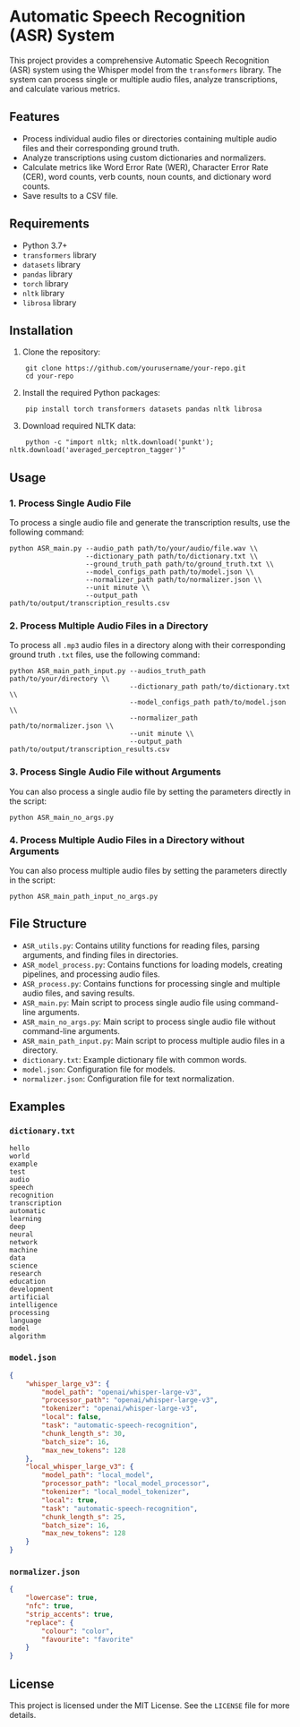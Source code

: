 # Automatic Speech Recognition (ASR) System

This project provides a comprehensive Automatic Speech Recognition (ASR) system using the Whisper model from the `transformers` library. The system can process single or multiple audio files, analyze transcriptions, and calculate various metrics.

## Features

- Process individual audio files or directories containing multiple audio files and their corresponding ground truth.
- Analyze transcriptions using custom dictionaries and normalizers.
- Calculate metrics like Word Error Rate (WER), Character Error Rate (CER), word counts, verb counts, noun counts, and dictionary word counts.
- Save results to a CSV file.

## Requirements

- Python 3.7+
- `transformers` library
- `datasets` library
- `pandas` library
- `torch` library
- `nltk` library
- `librosa` library

## Installation

1. Clone the repository:
```
    git clone https://github.com/yourusername/your-repo.git
    cd your-repo
```

2. Install the required Python packages:
```
    pip install torch transformers datasets pandas nltk librosa
```

3. Download required NLTK data:
```
    python -c "import nltk; nltk.download('punkt'); nltk.download('averaged_perceptron_tagger')"
```

## Usage

### 1. Process Single Audio File

To process a single audio file and generate the transcription results, use the following command:

```
python ASR_main.py --audio_path path/to/your/audio/file.wav \\
                   --dictionary_path path/to/dictionary.txt \\
                   --ground_truth_path path/to/ground_truth.txt \\
                   --model_configs_path path/to/model.json \\
                   --normalizer_path path/to/normalizer.json \\
                   --unit minute \\
                   --output_path path/to/output/transcription_results.csv
```

### 2. Process Multiple Audio Files in a Directory

To process all `.mp3` audio files in a directory along with their corresponding ground truth `.txt` files, use the following command:

```
python ASR_main_path_input.py --audios_truth_path path/to/your/directory \\
                              --dictionary_path path/to/dictionary.txt \\
                              --model_configs_path path/to/model.json \\
                              --normalizer_path path/to/normalizer.json \\
                              --unit minute \\
                              --output_path path/to/output/transcription_results.csv
```

### 3. Process Single Audio File without Arguments

You can also process a single audio file by setting the parameters directly in the script:

```
python ASR_main_no_args.py
```
### 4. Process Multiple Audio Files in a Directory without Arguments

You can also process multiple audio files by setting the parameters directly in the script:

```
python ASR_main_path_input_no_args.py
```

## File Structure

- `ASR_utils.py`: Contains utility functions for reading files, parsing arguments, and finding files in directories.
- `ASR_model_process.py`: Contains functions for loading models, creating pipelines, and processing audio files.
- `ASR_process.py`: Contains functions for processing single and multiple audio files, and saving results.
- `ASR_main.py`: Main script to process single audio file using command-line arguments.
- `ASR_main_no_args.py`: Main script to process single audio file without command-line arguments.
- `ASR_main_path_input.py`: Main script to process multiple audio files in a directory.
- `dictionary.txt`: Example dictionary file with common words.
- `model.json`: Configuration file for models.
- `normalizer.json`: Configuration file for text normalization.

## Examples

### `dictionary.txt`
```plaintext
hello
world
example
test
audio
speech
recognition
transcription
automatic
learning
deep
neural
network
machine
data
science
research
education
development
artificial
intelligence
processing
language
model
algorithm
```

### `model.json`
```json
{
    "whisper_large_v3": {
        "model_path": "openai/whisper-large-v3",
        "processor_path": "openai/whisper-large-v3",
        "tokenizer": "openai/whisper-large-v3",
        "local": false,
        "task": "automatic-speech-recognition",
        "chunk_length_s": 30,
        "batch_size": 16,
        "max_new_tokens": 128
    },
    "local_whisper_large_v3": {
        "model_path": "local_model",
        "processor_path": "local_model_processor",
        "tokenizer": "local_model_tokenizer",
        "local": true,
        "task": "automatic-speech-recognition",
        "chunk_length_s": 25,
        "batch_size": 16,
        "max_new_tokens": 128
    }
}
```

### `normalizer.json`
```json
{
    "lowercase": true,
    "nfc": true,
    "strip_accents": true,
    "replace": {
        "colour": "color",
        "favourite": "favorite"
    }
}
```

## License

This project is licensed under the MIT License. See the `LICENSE` file for more details.
